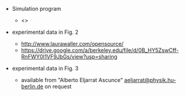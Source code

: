 
+ Simulation program
    - <>

+ experimental data in Fig. 2
    + http://www.laurawaller.com/opensource/
    + <https://drive.google.com/a/berkeley.edu/file/d/0B_HY5ZswCff-RnFWY0I1VF9JbGs/view?usp=sharing>

+ experimental data in Fig. 3
    + available from "Alberto Eljarrat Ascunce" <aeljarrat@physik.hu-berlin.de> on request
